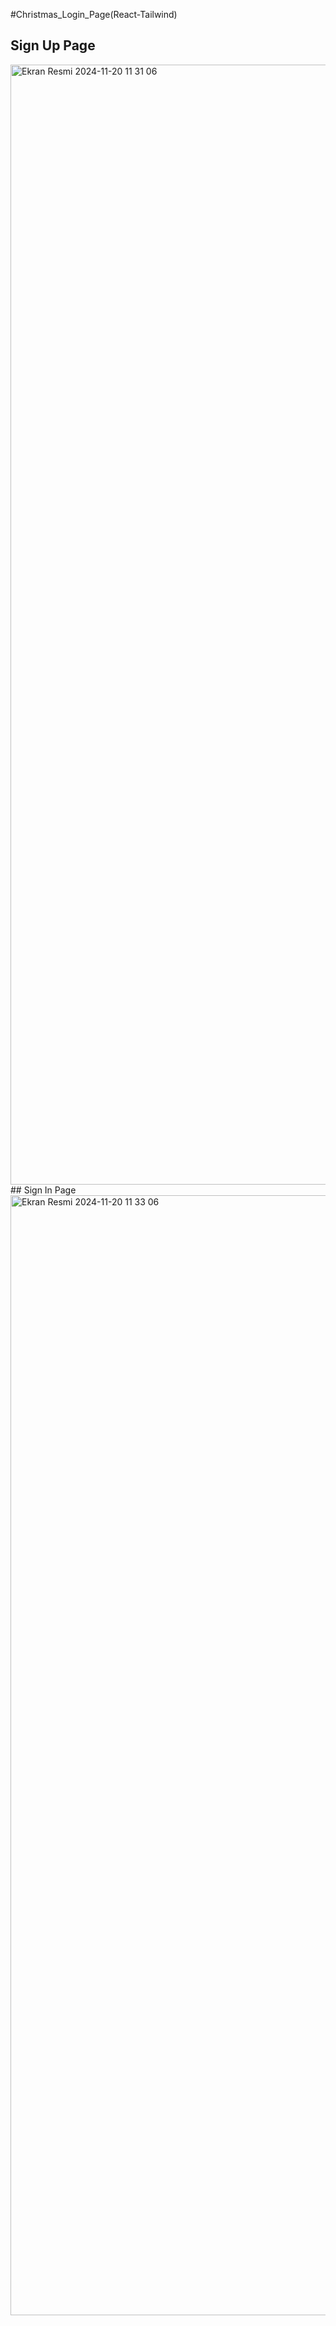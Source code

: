 #Christmas_Login_Page(React-Tailwind)
## Sign Up Page
<img width="1792" alt="Ekran Resmi 2024-11-20 11 31 06" src="https://github.com/user-attachments/assets/db9b46e3-2d8f-47d2-bc56-1dc7967ac8c8">
## Sign In Page
<img width="1792" alt="Ekran Resmi 2024-11-20 11 33 06" src="https://github.com/user-attachments/assets/033cec80-ea13-4a29-b55d-395133f40463">

